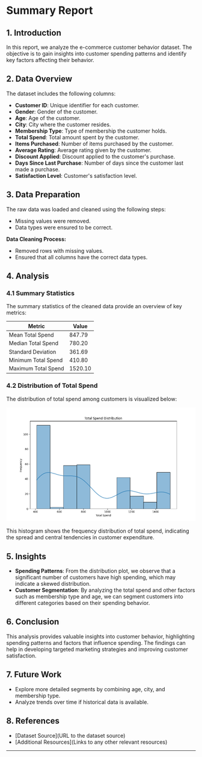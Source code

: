 # Summary Report

## 1. Introduction

In this report, we analyze the e-commerce customer behavior dataset. The objective is to gain insights into customer spending patterns and identify key factors affecting their behavior.

## 2. Data Overview

The dataset includes the following columns:
- **Customer ID**: Unique identifier for each customer.
- **Gender**: Gender of the customer.
- **Age**: Age of the customer.
- **City**: City where the customer resides.
- **Membership Type**: Type of membership the customer holds.
- **Total Spend**: Total amount spent by the customer.
- **Items Purchased**: Number of items purchased by the customer.
- **Average Rating**: Average rating given by the customer.
- **Discount Applied**: Discount applied to the customer's purchase.
- **Days Since Last Purchase**: Number of days since the customer last made a purchase.
- **Satisfaction Level**: Customer's satisfaction level.

## 3. Data Preparation

The raw data was loaded and cleaned using the following steps:
- Missing values were removed.
- Data types were ensured to be correct.

**Data Cleaning Process:**
- Removed rows with missing values.
- Ensured that all columns have the correct data types.

## 4. Analysis

### 4.1 Summary Statistics

The summary statistics of the cleaned data provide an overview of key metrics:

| Metric               | Value     |
|----------------------|-----------|
| Mean Total Spend     | 847.79    |
| Median Total Spend   | 780.20    |
| Standard Deviation   | 361.69    |
| Minimum Total Spend  | 410.80    |
| Maximum Total Spend  | 1520.10   |



### 4.2 Distribution of Total Spend

The distribution of total spend among customers is visualized below:

![Total Spend Distribution](reports/figures/spend_distribution.png)

This histogram shows the frequency distribution of total spend, indicating the spread and central tendencies in customer expenditure.

## 5. Insights

- **Spending Patterns**: From the distribution plot, we observe that a significant number of customers have high spending, which may indicate a skewed distribution.
- **Customer Segmentation**: By analyzing the total spend and other factors such as membership type and age, we can segment customers into different categories based on their spending behavior.

## 6. Conclusion

This analysis provides valuable insights into customer behavior, highlighting spending patterns and factors that influence spending. The findings can help in developing targeted marketing strategies and improving customer satisfaction.

## 7. Future Work

- Explore more detailed segments by combining age, city, and membership type.
- Analyze trends over time if historical data is available.

## 8. References

- [Dataset Source](URL to the dataset source)
- [Additional Resources](Links to any other relevant resources)

---


